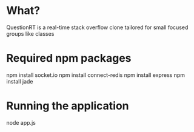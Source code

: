 # What?
QuestionRT is a real-time stack overflow clone tailored for small focused groups like
classes

# Required npm packages 
  npm install socket.io
  npm install connect-redis
  npm install express
  npm install jade 

# Running the application
  node app.js
